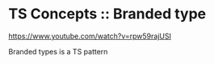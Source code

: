# TS Concepts :: Branded type

https://www.youtube.com/watch?v=rpw59rajUSI

Branded types is a TS pattern
